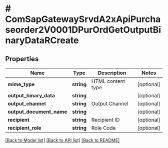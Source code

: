 # # ComSapGatewaySrvdA2xApiPurchaseorder2V0001DPurOrdGetOutputBinaryDataRCreate

## Properties

Name | Type | Description | Notes
------------ | ------------- | ------------- | -------------
**mime_type** | **string** | HTML content type | [optional]
**output_binary_data** | **string** |  | [optional]
**output_channel** | **string** | Output Channel | [optional]
**output_document_name** | **string** |  | [optional]
**recipient** | **string** | Recipient ID | [optional]
**recipient_role** | **string** | Role Code | [optional]

[[Back to Model list]](../../README.md#models) [[Back to API list]](../../README.md#endpoints) [[Back to README]](../../README.md)
